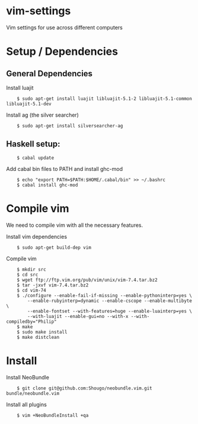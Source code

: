 vim-settings
============

Vim settings for use across different computers


# Setup / Dependencies

## General Dependencies

Install luajit

        $ sudo apt-get install luajit libluajit-5.1-2 libluajit-5.1-common libluajit-5.1-dev

Install ag (the silver searcher)

        $ sudo apt-get install silversearcher-ag


## Haskell setup:

        $ cabal update

Add cabal bin files to PATH and install ghc-mod

        $ echo "export PATH=$PATH:$HOME/.cabal/bin" >> ~/.bashrc
        $ cabal install ghc-mod


Compile vim
===========

We need to compile vim with all the necessary features.

Install vim dependencies

        $ sudo apt-get build-dep vim

Compile vim

        $ mkdir src
        $ cd src
        $ wget ftp://ftp.vim.org/pub/vim/unix/vim-7.4.tar.bz2
        $ tar -jxvf vim-7.4.tar.bz2
        $ cd vim-74
        $ ./configure --enable-fail-if-missing --enable-pythoninterp=yes \
            --enable-rubyinterp=dynamic --enable-cscope --enable-multibyte \
            --enable-fontset --with-features=huge --enable-luainterp=yes \
            --with-luajit --enable-gui=no --with-x --with-compiledby="Philip"
        $ make
        $ sudo make install
        $ make distclean


Install
=======

Install NeoBundle
    
        $ git clone git@github.com:Shougo/neobundle.vim.git bundle/neobundle.vim

Install all plugins
    
        $ vim +NeoBundleInstall +qa

